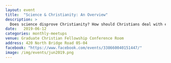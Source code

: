 ```yaml
---
layout: event
title:  "Science & Christianity: An Overview"
description: >
  Does science disprove Christianity? How should Christians deal with evidence regarding the Big Bang, an old earth, and evolution? In this session, we will cover an overview of the issues and various Christian responses.
date:   2019-06-12
categories: monthly-meetups
venue: Graduate Christian Fellowship Conference Room
address: 420 North Bridge Road 05-04
facebook: "https://www.facebook.com/events/338660040151447/"
image: /img/events/jun2019.png
---
```

